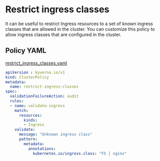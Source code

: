 # Restrict ingress classes

It can be useful to restrict Ingress resources to a set of known ingress classes that are allowed in the cluster. You can customize this policy to allow ingress classes that are configured in the cluster.

## Policy YAML 

[restrict_ingress_classes.yaml](more/restrict_ingress_classes.yaml) 

````yaml
apiVersion : kyverno.io/v1
kind: ClusterPolicy
metadata:
  name: restrict-ingress-classes
spec:
  validationFailureAction: audit
  rules:
  - name: validate-ingress
    match:
      resources:
        kinds:
        - Ingress
    validate:
      message: "Unknown ingress class"
      pattern:
        metadata:
          annotations:
            kubernetes.io/ingress.class: "F5 | nginx"
````
